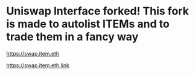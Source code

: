 # Uniswap Interface forked! This fork is made to autolist ITEMs and to trade them in a fancy way


https://swap.item.eth 

https://swap.item.eth.link
